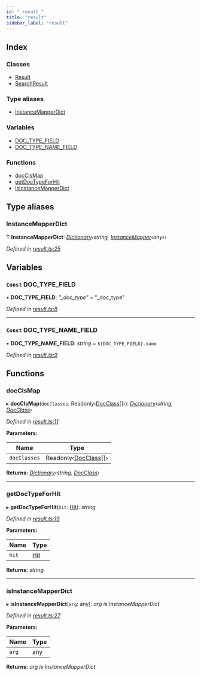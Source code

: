 ```yaml
---
id: "_result_"
title: "result"
sidebar_label: "result"
---
```


## Index

### Classes

* [Result](../classes/_result_.result.md)
* [SearchResult](../classes/_result_.searchresult.md)

### Type aliases

* [InstanceMapperDict](_result_.md#instancemapperdict)

### Variables

* [DOC_TYPE_FIELD](_result_.md#const-doc_type_field)
* [DOC_TYPE_NAME_FIELD](_result_.md#const-doc_type_name_field)

### Functions

* [docClsMap](_result_.md#docclsmap)
* [getDocTypeForHit](_result_.md#getdoctypeforhit)
* [isInstanceMapperDict](_result_.md#isinstancemapperdict)

## Type aliases

###  InstanceMapperDict

Ƭ **InstanceMapperDict**: *[Dictionary](_types_.md#dictionary)‹string, [InstanceMapper](_search_.md#instancemapper)‹any››*

*Defined in [result.ts:25](https://github.com/kindritskyiMax/elasticmagic-js/blob/c9215ce/src/result.ts#L25)*

## Variables

### `Const` DOC_TYPE_FIELD

• **DOC_TYPE_FIELD**: *"_doc_type"* = "_doc_type"

*Defined in [result.ts:8](https://github.com/kindritskyiMax/elasticmagic-js/blob/c9215ce/src/result.ts#L8)*

___

### `Const` DOC_TYPE_NAME_FIELD

• **DOC_TYPE_NAME_FIELD**: *string* =  `${DOC_TYPE_FIELD}.name`

*Defined in [result.ts:9](https://github.com/kindritskyiMax/elasticmagic-js/blob/c9215ce/src/result.ts#L9)*

## Functions

###  docClsMap

▸ **docClsMap**(`docClasses`: Readonly‹[DocClass](_document_.md#docclass)[]›): *[Dictionary](_types_.md#dictionary)‹string, [DocClass](_document_.md#docclass)›*

*Defined in [result.ts:11](https://github.com/kindritskyiMax/elasticmagic-js/blob/c9215ce/src/result.ts#L11)*

**Parameters:**

Name | Type |
------ | ------ |
`docClasses` | Readonly‹[DocClass](_document_.md#docclass)[]› |

**Returns:** *[Dictionary](_types_.md#dictionary)‹string, [DocClass](_document_.md#docclass)›*

___

###  getDocTypeForHit

▸ **getDocTypeForHit**(`hit`: [Hit](_types_.md#hit)): *string*

*Defined in [result.ts:19](https://github.com/kindritskyiMax/elasticmagic-js/blob/c9215ce/src/result.ts#L19)*

**Parameters:**

Name | Type |
------ | ------ |
`hit` | [Hit](_types_.md#hit) |

**Returns:** *string*

___

###  isInstanceMapperDict

▸ **isInstanceMapperDict**(`arg`: any): *arg is InstanceMapperDict*

*Defined in [result.ts:27](https://github.com/kindritskyiMax/elasticmagic-js/blob/c9215ce/src/result.ts#L27)*

**Parameters:**

Name | Type |
------ | ------ |
`arg` | any |

**Returns:** *arg is InstanceMapperDict*
